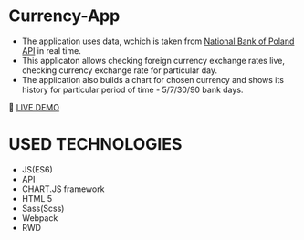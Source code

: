 # Currency-App
- The application uses data, wchich is taken from [National Bank of Poland API](https://api.nbp.pl/en.html) in real time. 
- This applicaton allows checking foreign currency exchange rates live, checking currency exchange rate for particular day.
- The application also builds a chart for chosen currency and shows its history for particular period of time - 5/7/30/90 bank days.

👋 [LIVE DEMO](https://jewgienijd.github.io/Currency-App/#)

# USED TECHNOLOGIES
- JS(ES6)
- API
- CHART.JS framework
- HTML 5
- Sass(Scss)
- Webpack
- RWD
